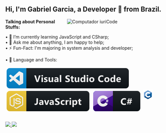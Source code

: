 <!-- Your title -->
## Hi, I'm Gabriel Garcia, a Developer 🚀 from Brazil.

<img src="https://raw.githubusercontent.com/MicaelliMedeiros/micaellimedeiros/master/image/computer-illustration.png" min-width="310px" max-width="310px" width="310px" align="right" alt="Computador iuriCode">

<p align="left"> 
  <strong>Talking about Personal Stuffs:</strong><br>
  <div>• 🌱 I’m currently learning JavaScript and CSharp;
  </div>• 💬 Ask me about anything, I am happy to help;
  <div> • ⚡️ Fun-Fact: I'm majoring in system analysis and developer;
  
<p>
<p align="left">
  • 🦄 Language and Tools: <p align="left">
   <img src="https://raw.githubusercontent.com/8bithemant/8bithemant/master/svg/dev/tools/visualstudio_code.svg" alt="vscode" style="vertical-align:top; margin:4px">
   <img src="https://raw.githubusercontent.com/8bithemant/8bithemant/master/svg/dev/languages/js.svg" alt="js" style="vertical-align:top; margin:4px">
  <img src="https://raw.githubusercontent.com/8bithemant/8bithemant/master/svg/dev/languages/csharp.svg" alt="csharp" style="vertical-align:top; margin:4px">
   <img title="C" alt="C" width="32px" src="https://raw.githubusercontent.com/github/explore/master/topics/c/c.png"> 
</p>
<div>

  </div><p align="left">
<div> 
  <h2 align="left"></h2>
 
  <div align="left">
    <a href="https://github.com/rafaballerini">
    <img height="160em" src="https://github-readme-stats.vercel.app/api?username=gabrielgxrcia&show_icons=true&theme=dracula&include_all_commits=true&count_private=true"/>
     <img height="160em" src="https://github-readme-stats.vercel.app/api/top-langs/?username=MartinChavez&layout=compact&langs_count=7&theme=dracula"/>
  </div>
</div>

